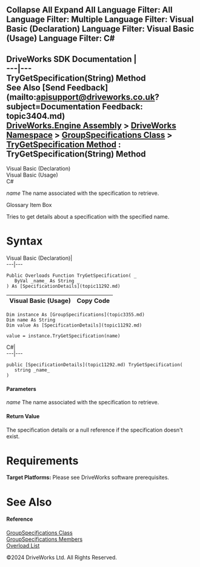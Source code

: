        

 Collapse All Expand All  Language Filter: All  Language Filter: Multiple  Language Filter: Visual Basic (Declaration) Language Filter: Visual Basic (Usage) Language Filter: C#  
---  
DriveWorks SDK Documentation  |   
---|---  
TryGetSpecification(String) Method   
See Also [Send Feedback](mailto:apisupport@driveworks.co.uk?subject=Documentation Feedback: topic3404.md)  
[DriveWorks.Engine Assembly](topic2156.md) > [DriveWorks Namespace](topic2159.md) > [GroupSpecifications Class](topic3355.md) > [TryGetSpecification Method](topic3402.md) : TryGetSpecification(String) Method  
---  
  
Visual Basic (Declaration)    
Visual Basic (Usage)    
C# 

_name_
    The name associated with the specification to retrieve.

Glossary Item Box

Tries to get details about a specification with the specified name. 

# Syntax

Visual Basic (Declaration)|   
---|---  
      
    
    Public Overloads Function TryGetSpecification( _
       ByVal _name_ As String _
    ) As [SpecificationDetails](topic11292.md)  
  
Visual Basic (Usage)| Copy Code  
---|---  
      
    
    Dim instance As [GroupSpecifications](topic3355.md)
    Dim name As String
    Dim value As [SpecificationDetails](topic11292.md)
     
    value = instance.TryGetSpecification(name)  
  
C#|   
---|---  
      
    
    public [SpecificationDetails](topic11292.md) TryGetSpecification( 
       string _name_
    )  
  
#### Parameters

 _name_
    The name associated with the specification to retrieve.

#### Return Value

The specification details or a null reference if the specification doesn't exist.

# Requirements

**Target Platforms:** Please see DriveWorks software prerequisites.

# See Also

#### Reference

[GroupSpecifications Class](topic3355.md)   
[GroupSpecifications Members](topic3356.md)   
[Overload List](topic3402.md)

©2024 DriveWorks Ltd. All Rights Reserved.
